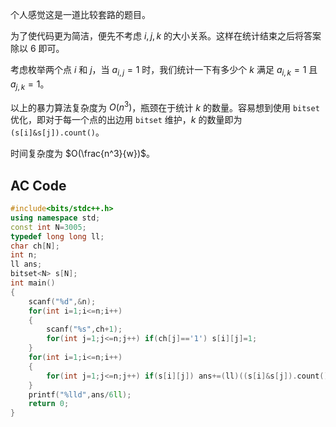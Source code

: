 个人感觉这是一道比较套路的题目。

为了使代码更为简洁，便先不考虑 $i,j,k$ 的大小关系。这样在统计结束之后将答案除以 $6$ 即可。

考虑枚举两个点 $i$ 和 $j$，当 $a_{i,j}=1$ 时，我们统计一下有多少个 $k$ 满足 $a_{i,k}=1$ 且 $a_{j,k}=1$。

以上的暴力算法复杂度为 $O(n^3)$，瓶颈在于统计 $k$ 的数量。容易想到使用 ``bitset`` 优化，即对于每一个点的出边用 ``bitset`` 维护，$k$ 的数量即为 ``(s[i]&s[j]).count()``。

时间复杂度为 $O(\frac{n^3}{w})$。

## AC Code

```cpp
#include<bits/stdc++.h>
using namespace std;
const int N=3005;
typedef long long ll;
char ch[N];
int n;
ll ans;
bitset<N> s[N];
int main()
{
	scanf("%d",&n);
	for(int i=1;i<=n;i++)
	{
		scanf("%s",ch+1);
		for(int j=1;j<=n;j++) if(ch[j]=='1') s[i][j]=1;
	}
	for(int i=1;i<=n;i++)
	{
		for(int j=1;j<=n;j++) if(s[i][j]) ans+=(ll)((s[i]&s[j]).count());
	}
	printf("%lld",ans/6ll);
	return 0;
}